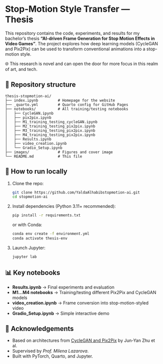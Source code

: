 # Stop-Motion Style Transfer — Thesis
This repository contains the code, experiments, and results for my bachelor’s thesis **“AI-driven Frame Generation for Stop Motion Effects in Video Games”**. The project explores how deep learning models (CycleGAN and Pix2Pix) can be used to transform conventional animations into a stop-motion style.

🌐 This research is novel and can open the door for more focus in this realm of art, and tech.


## 📂 Repository structure
```
thesis-stopmotion-ai/
├── index.ipynb         # Homepage for the website
├── _quarto.yml         # Quarto config for GitHub Pages
├── notebooks/          # All training/testing notebooks
│   ├── CycleGAN.ipynb
│   ├── pix2pix.ipynb
│   ├── M1_training_testing_cycleGAN.ipynb
│   ├── M2_training_testing_pix2pix.ipynb
│   ├── M3_training_testing_pix2pix.ipynb
│   ├── M4_training_testing_pix2pix.ipynb
│   ├── Results.ipynb
│   ├── video_creation.ipynb
│   └── Gradio_Setup.ipynb
├── images/             # Figures and cover image
└── README.md           # This file
```

## 🚀 How to run locally
1. Clone the repo:
   ```bash
   git clone https://github.com/YaldaAlhabibstopmotion-ai.git
   cd stopmotion-ai
   ```
2. Install dependencies (Python 3.11+ recommended):
   ```bash
   pip install -r requirements.txt
   ```
   or with Conda:
   ```bash
   conda env create -f environment.yml
   conda activate thesis-env
   ```
3. Launch Jupyter:
   ```bash
   jupyter lab
   ```

## 📊 Key notebooks
- **Results.ipynb** → Final experiments and evaluation  
- **M1…M4 notebooks** → Training/testing different Pix2Pix and CycleGAN models  
- **video_creation.ipynb** → Frame conversion into stop-motion-styled video  
- **Gradio_Setup.ipynb** → Simple interactive demo  



## 🙏 Acknowledgements
- Based on architectures from [CycleGAN and Pix2Pix](https://github.com/junyanz/pytorch-CycleGAN-and-pix2pix) by Jun-Yan Zhu et al.  
- Supervised by *Prof. Milena Lazarova*.  
- Built with PyTorch, Quarto, and Jupyter.

